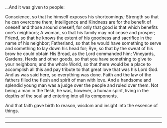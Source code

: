 ...And it was given to people: 

Conscience, so that he himself exposes his shortcomings; 
Strength so that he can overcome them; 
Intelligence and Kindness are for the benefit of oneself and those around oneself, for only that good is that which benefits one’s neighbors; 
A woman, so that his family may not cease and prosper; 
Friend, so that he knows the extent of his goodness and sacrifice in the name of his neighbor;
Fatherland, so that he would have something to serve and something to lay down his head for;
Rye, so that by the sweat of his brow he could obtain His Bread, as the Lord commanded him;
Vineyards, Gardens, Herds and other goods, so that you have something to give to your neighbors; 
and the whole World, so that there would be a place to accomplish all this and pay tribute to that great love that was his Lord God. 
And as was said here, so everything was done. Faith and the law of the fathers filled the flesh and spirit of man with love. And a handsome and splendid young man was a judge over the people and ruled over them. Not being a man in the flesh, he was, however, a human spirit, living in the depths of the soul and entering into all its components. 

And that faith gave birth to reason, wisdom and insight into the essence of things.

----



----



